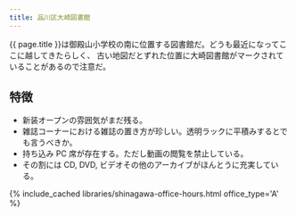 ```yaml
---
title: 品川区大崎図書館
---
```


{{ page.title }}は御殿山小学校の南に位置する図書館だ。どうも最近になってここに越してきたらしく、
古い地図だとずれた位置に大崎図書館がマークされていることがあるので注意だ。

## 特徴

* 新装オープンの雰囲気がまだ残る。
* 雑誌コーナーにおける雑誌の置き方が珍しい。透明ラックに平積みするとでも言うべきか。
* 持ち込み PC 席が存在する。ただし動画の閲覧を禁止している。
* その割には CD, DVD, ビデオその他のアーカイブがほんとうに充実している。

{% include_cached libraries/shinagawa-office-hours.html office_type='A' %}
